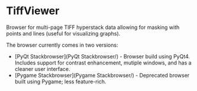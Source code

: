 # TiffViewer

Browser for multi-page TIFF hyperstack data allowing for masking with points and lines (useful for visualizing graphs).

The browser currently comes in two versions:

* [PyQt Stackbrowser](PyQt Stackbrowser/) - Browser build using PyQt4. Includes support for contrast enhancement, mutiple windows, and has a cleaner user interface.
* [Pygame Stackbrowser](Pygame Stackbrowser/) - Deprecated browser built using Pygame; less feature-rich.